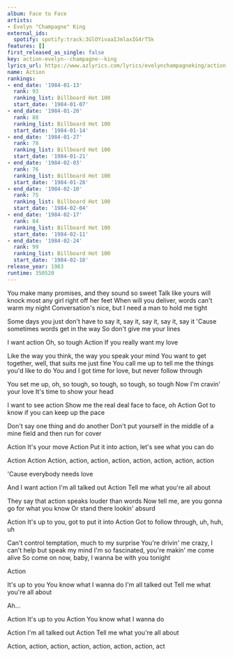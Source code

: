 ```yaml
---
album: Face to Face
artists:
- Evelyn "Champagne" King
external_ids:
  spotify: spotify:track:3GlOYivaaIJmlaxIG4rT5k
features: []
first_released_as_single: false
key: action-evelyn--champagne--king
lyrics_url: https://www.azlyrics.com/lyrics/evelynchampagneking/action.html
name: Action
rankings:
- end_date: '1984-01-13'
  rank: 93
  ranking_list: Billboard Hot 100
  start_date: '1984-01-07'
- end_date: '1984-01-20'
  rank: 88
  ranking_list: Billboard Hot 100
  start_date: '1984-01-14'
- end_date: '1984-01-27'
  rank: 78
  ranking_list: Billboard Hot 100
  start_date: '1984-01-21'
- end_date: '1984-02-03'
  rank: 76
  ranking_list: Billboard Hot 100
  start_date: '1984-01-28'
- end_date: '1984-02-10'
  rank: 75
  ranking_list: Billboard Hot 100
  start_date: '1984-02-04'
- end_date: '1984-02-17'
  rank: 84
  ranking_list: Billboard Hot 100
  start_date: '1984-02-11'
- end_date: '1984-02-24'
  rank: 99
  ranking_list: Billboard Hot 100
  start_date: '1984-02-18'
release_year: 1983
runtime: 350520
---
```

You make many promises, and they sound so sweet
Talk like yours will knock most any girl right off her feet
When will you deliver, words can't warm my night
Conversation's nice, but I need a man to hold me tight

Some days you just don't have to say it, say it, say it, say it, say it
'Cause sometimes words get in the way
So don't give me your lines

I want action
Oh, so tough
Action
If you really want my love

Like the way you think, the way you speak your mind
You want to get together, well, that suits me just fine
You call me up to tell me the things you'd like to do
You and I got time for love, but never follow through

You set me up, oh, so tough, so tough, so tough, so tough
Now I'm cravin' your love
It's time to show your head

I want to see action
Show me the real deal face to face, oh
Action
Got to know if you can keep up the pace

Don't say one thing and do another
Don't put yourself in the middle of a mine field and then run for cover

Action
It's your move
Action
Put it into action, let's see what you can do

Action
Action
Action, action, action, action, action, action, action, action

'Cause everybody needs love

And I want action
I'm all talked out
Action
Tell me what you're all about

They say that action speaks louder than words
Now tell me, are you gonna go for what you know
Or stand there lookin' absurd

Action
It's up to you, got to put it into
Action
Got to follow through, uh, huh, uh

Can't control temptation, much to my surprise
You're drivin' me crazy, I can't help but speak my mind
I'm so fascinated, you're makin' me come alive
So come on now, baby, I wanna be with you tonight

Action

It's up to you
You know what I wanna do
I'm all talked out
Tell me what you're all about

Ah...

Action
It's up to you
Action
You know what I wanna do

Action
I'm all talked out
Action
Tell me what you're all about

Action, action, action, action, action, action, action, act
